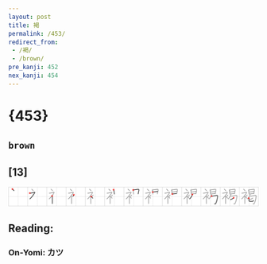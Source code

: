 ```yaml
---
layout: post
title: 褐
permalink: /453/
redirect_from:
 - /褐/
 - /brown/
pre_kanji: 452
nex_kanji: 454
---
```


# {453}

## `brown`

## [13]

<div class="stroke"><img src="../images/E8A490.png" /></div>

## Reading:

### On-Yomi: カツ
